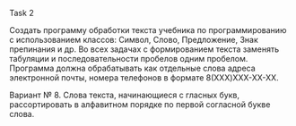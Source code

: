 Task 2

Создать программу обработки текста учебника по программированию с использованием классов:
Символ, Слово, Предложение, Знак препинания и др.
Во всех задачах с формированием текста заменять табуляции и последовательности пробелов одним пробелом.
Программа должна обрабатывать как отдельные слова адреса электронной почты, номера телефонов в формате 8(XXX)XXX-XX-XX.

Вариант № 8. Слова текста, начинающиеся с гласных букв, рассортировать в алфавитном порядке по первой согласной букве слова.